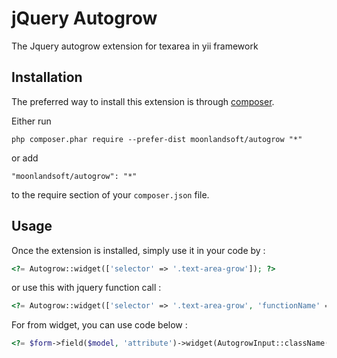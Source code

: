 jQuery Autogrow
===============
The Jquery autogrow extension for texarea in yii framework

Installation
------------

The preferred way to install this extension is through [composer](http://getcomposer.org/download/).

Either run

```
php composer.phar require --prefer-dist moonlandsoft/autogrow "*"
```

or add

```
"moonlandsoft/autogrow": "*"
```

to the require section of your `composer.json` file.


Usage
-----

Once the extension is installed, simply use it in your code by  :

```php
<?= Autogrow::widget(['selector' => '.text-area-grow']); ?>
```

or use this with jquery function call :

```php
<?= Autogrow::widget(['selector' => '.text-area-grow', 'functionName' => 'makeTextAutogrow']); ?>
```

For from widget, you can use code below :
```php
<?= $form->field($model, 'attribute')->widget(AutogrowInput::className(), ['options' => ['class' => 'form-control']]); ?>
```